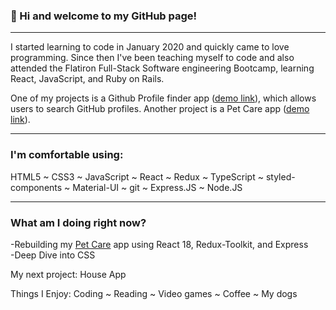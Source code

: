 ### 👋 Hi and welcome to my GitHub page!
***
I started learning to code in January 2020 and quickly came to love programming. Since then I've been teaching myself to code and also attended the Flatiron Full-Stack Software engineering Bootcamp, learning React, JavaScript, and Ruby on Rails.

One of my projects is a Github Profile finder app ([demo link](https://github-finder-rho-ashy.vercel.app/)), which allows users to search GitHub profiles. Another project is a Pet Care app ([demo link](https://github.com/catwhitmer/petCare)).
***

### I'm comfortable using:
HTML5 ~ CSS3 ~ JavaScript ~ React ~ Redux ~ TypeScript ~ styled-components ~ Material-UI ~ git ~ Express.JS ~ Node.JS

***

### What am I doing right now?

-Rebuilding my [Pet Care](https://github.com/catwhitmer/petCare) app using React 18, Redux-Toolkit, and Express <br>
-Deep Dive into CSS <br>

My next project: House App <br>

Things I Enjoy:
Coding ~ Reading ~ Video games ~ Coffee ~ My dogs
